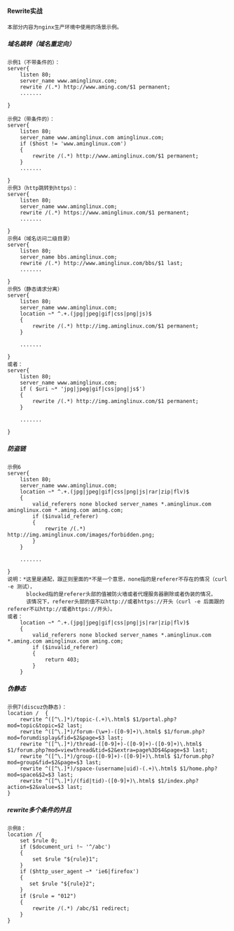 #### Rewrite实战
    
    本部分内容为nginx生产环境中使用的场景示例。
    
#####    域名跳转（域名重定向）

    示例1（不带条件的）：
    server{
        listen 80;
        server_name www.aminglinux.com;
        rewrite /(.*) http://www.aming.com/$1 permanent;
        .......
        
    }
    
    示例2（带条件的）：
    server{
        listen 80;
        server_name www.aminglinux.com aminglinux.com;
        if ($host != 'www.aminglinux.com')
        {
            rewrite /(.*) http://www.aminglinux.com/$1 permanent;
        }
        .......
        
    }
    示例3（http跳转到https）：
    server{
        listen 80;
        server_name www.aminglinux.com;
        rewrite /(.*) https://www.aminglinux.com/$1 permanent;
        .......
        
    }
    示例4（域名访问二级目录）
    server{
        listen 80;
        server_name bbs.aminglinux.com;
        rewrite /(.*) http://www.aminglinux.com/bbs/$1 last;
        .......
        
    }
    示例5（静态请求分离）
    server{
        listen 80;
        server_name www.aminglinux.com;
        location ~* ^.+.(jpg|jpeg|gif|css|png|js)$
        {
            rewrite /(.*) http://img.aminglinux.com/$1 permanent;
        }

        .......
        
    }
    或者：
    server{
        listen 80;
        server_name www.aminglinux.com;
        if ( $uri ~* 'jpg|jpeg|gif|css|png|js$')
        {
            rewrite /(.*) http://img.aminglinux.com/$1 permanent;
        }

        .......
        
    }
    
#####    防盗链

    示例6
    server{
        listen 80;
        server_name www.aminglinux.com;
        location ~* ^.+.(jpg|jpeg|gif|css|png|js|rar|zip|flv)$
        {
            valid_referers none blocked server_names *.aminglinux.com aminglinux.com *.aming.com aming.com;
            if ($invalid_referer)
            {
                rewrite /(.*) http://img.aminglinux.com/images/forbidden.png;
            }
        }

        .......
        
    }
    说明：*这里是通配，跟正则里面的*不是一个意思，none指的是referer不存在的情况（curl -e 测试），
          blocked指的是referer头部的值被防火墙或者代理服务器删除或者伪装的情况，
          该情况下，referer头部的值不以http://或者https://开头（curl -e 后面跟的referer不以http://或者https://开头）。
    或者：
        location ~* ^.+.(jpg|jpeg|gif|css|png|js|rar|zip|flv)$
        {
            valid_referers none blocked server_names *.aminglinux.com *.aming.com aminglinux.com aming.com;
            if ($invalid_referer)
            {
                return 403;
            }
        }
    

#####    伪静态

    示例7(discuz伪静态)：
    location /  {
        rewrite ^([^\.]*)/topic-(.+)\.html$ $1/portal.php?mod=topic&topic=$2 last;
        rewrite ^([^\.]*)/forum-(\w+)-([0-9]+)\.html$ $1/forum.php?mod=forumdisplay&fid=$2&page=$3 last;
        rewrite ^([^\.]*)/thread-([0-9]+)-([0-9]+)-([0-9]+)\.html$ $1/forum.php?mod=viewthread&tid=$2&extra=page%3D$4&page=$3 last;
        rewrite ^([^\.]*)/group-([0-9]+)-([0-9]+)\.html$ $1/forum.php?mod=group&fid=$2&page=$3 last;
        rewrite ^([^\.]*)/space-(username|uid)-(.+)\.html$ $1/home.php?mod=space&$2=$3 last;
        rewrite ^([^\.]*)/(fid|tid)-([0-9]+)\.html$ $1/index.php?action=$2&value=$3 last;
    }
    
#####    rewrite多个条件的并且

    示例8：
    location /{
        set $rule 0;
        if ($document_uri !~ '^/abc')
        {
            set $rule "${rule}1";
        }
        if ($http_user_agent ~* 'ie6|firefox')
        {
           set $rule "${rule}2";
        }
        if ($rule = "012")
        {
            rewrite /(.*) /abc/$1 redirect;
        }
    }
    